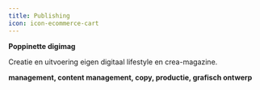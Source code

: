```yaml
---
title: Publishing
icon: icon-ecommerce-cart
---
```


**Poppinette digimag**

Creatie en uitvoering eigen digitaal lifestyle en crea-magazine.

**management, content management, copy, productie, grafisch ontwerp**